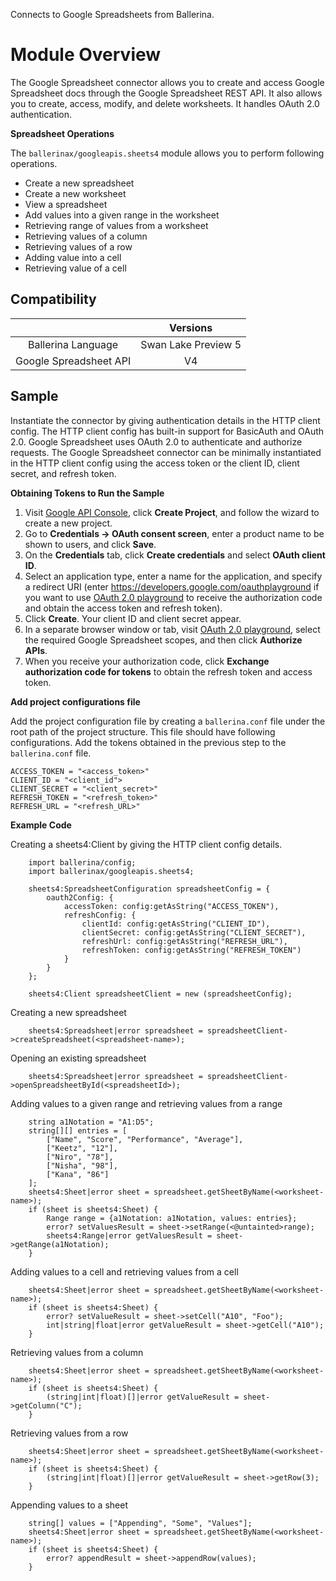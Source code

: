 Connects to Google Spreadsheets from Ballerina.

# Module Overview

The Google Spreadsheet connector allows you to create and access Google Spreadsheet docs through the Google Spreadsheet REST API. It also allows you to create, access, modify, and delete worksheets. It handles OAuth 2.0 authentication.

**Spreadsheet Operations**

The `ballerinax/googleapis.sheets4` module allows you to perform following operations.

- Create a new spreadsheet
- Create a new worksheet
- View a spreadsheet
- Add values into a given range in the worksheet
- Retrieving range of values from a worksheet
- Retrieving values of a column 
- Retrieving values of a row
- Adding value into a cell
- Retrieving value of a cell

## Compatibility

|                             |       Versions              |
|:---------------------------:|:---------------------------:|
| Ballerina Language          |     Swan Lake Preview 5      |
| Google Spreadsheet API      |             V4              |

## Sample

Instantiate the connector by giving authentication details in the HTTP client config. The HTTP client config has built-in support for BasicAuth and OAuth 2.0. Google Spreadsheet uses OAuth 2.0 to authenticate and authorize requests. The Google Spreadsheet connector can be minimally instantiated in the HTTP client config using the access token or the client ID, client secret, and refresh token.

**Obtaining Tokens to Run the Sample**

1. Visit [Google API Console](https://console.developers.google.com), click **Create Project**, and follow the wizard to create a new project.
2. Go to **Credentials -> OAuth consent screen**, enter a product name to be shown to users, and click **Save**.
3. On the **Credentials** tab, click **Create credentials** and select **OAuth client ID**. 
4. Select an application type, enter a name for the application, and specify a redirect URI (enter https://developers.google.com/oauthplayground if you want to use 
[OAuth 2.0 playground](https://developers.google.com/oauthplayground) to receive the authorization code and obtain the 
access token and refresh token). 
5. Click **Create**. Your client ID and client secret appear. 
6. In a separate browser window or tab, visit [OAuth 2.0 playground](https://developers.google.com/oauthplayground), select the required Google Spreadsheet scopes, and then click **Authorize APIs**.
7. When you receive your authorization code, click **Exchange authorization code for tokens** to obtain the refresh token and access token. 

**Add project configurations file**

Add the project configuration file by creating a `ballerina.conf` file under the root path of the project structure.
This file should have following configurations. Add the tokens obtained in the previous step to the `ballerina.conf` file.

```
ACCESS_TOKEN = "<access_token>"
CLIENT_ID = "<client_id">
CLIENT_SECRET = "<client_secret>"
REFRESH_TOKEN = "<refresh_token>"
REFRESH_URL = "<refresh_URL>"
```

**Example Code**

Creating a sheets4:Client by giving the HTTP client config details. 
```ballerina
    import ballerina/config;   
    import ballerinax/googleapis.sheets4;
   
    sheets4:SpreadsheetConfiguration spreadsheetConfig = {
        oauth2Config: {
            accessToken: config:getAsString("ACCESS_TOKEN"),
            refreshConfig: {
                clientId: config:getAsString("CLIENT_ID"),
                clientSecret: config:getAsString("CLIENT_SECRET"),
                refreshUrl: config:getAsString("REFRESH_URL"),
                refreshToken: config:getAsString("REFRESH_TOKEN")
            }
        }
    };
   
    sheets4:Client spreadsheetClient = new (spreadsheetConfig);
```

Creating a new spreadsheet
```ballerina
    sheets4:Spreadsheet|error spreadsheet = spreadsheetClient->createSpreadsheet(<spreadsheet-name>);
```

Opening an existing spreadsheet 
```ballerina
    sheets4:Spreadsheet|error spreadsheet = spreadsheetClient->openSpreadsheetById(<spreadsheetId>);
```

Adding values to a given range and retrieving values from a range
```ballerina
    string a1Notation = "A1:D5";
    string[][] entries = [
        ["Name", "Score", "Performance", "Average"],
        ["Keetz", "12"],
        ["Niro", "78"],
        ["Nisha", "98"],
        ["Kana", "86"]
    ];
    sheets4:Sheet|error sheet = spreadsheet.getSheetByName(<worksheet-name>);
    if (sheet is sheets4:Sheet) {
        Range range = {a1Notation: a1Notation, values: entries};
        error? setValuesResult = sheet->setRange(<@untainted>range);
        sheets4:Range|error getValuesResult = sheet->getRange(a1Notation);
    } 
```

Adding values to a cell and retrieving values from a cell
```ballerina
    sheets4:Sheet|error sheet = spreadsheet.getSheetByName(<worksheet-name>);
    if (sheet is sheets4:Sheet) {
        error? setValueResult = sheet->setCell("A10", "Foo");
        int|string|float|error getValueResult = sheet->getCell("A10");
    }
```

Retrieving values from a column
```ballerina
    sheets4:Sheet|error sheet = spreadsheet.getSheetByName(<worksheet-name>);
    if (sheet is sheets4:Sheet) {
        (string|int|float)[]|error getValueResult = sheet->getColumn("C");
    }
```

Retrieving values from a row
```ballerina
    sheets4:Sheet|error sheet = spreadsheet.getSheetByName(<worksheet-name>);
    if (sheet is sheets4:Sheet) {
        (string|int|float)[]|error getValueResult = sheet->getRow(3);
    }
```

Appending values to a sheet
```ballerina
    string[] values = ["Appending", "Some", "Values"];
    sheets4:Sheet|error sheet = spreadsheet.getSheetByName(<worksheet-name>);
    if (sheet is sheets4:Sheet) {
        error? appendResult = sheet->appendRow(values);
    }
```

